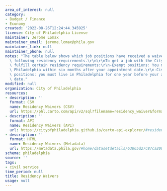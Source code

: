 ```yaml
---
area_of_interest: null
category:
- Budget / Finance
- Economy
created: '2022-08-26T12:24:44.345925'
license: City of Philadelphia License
maintainer: Jerome Lomax
maintainer_email: jerome.lomax@phila.gov
maintainer_link: null
maintainer_phone: null
notes: "The table below shows which job positions have received a waiver from the\
  \ following residency requirements.\r\n\r\nTo get a job with the City, you must\
  \ fulfill certain residency requirements:\r\n-Exempt positions: You must move to\
  \ Philadelphia within six months after your appointment date.\r\n-Civil service\
  \ positions: you must live in Philadelphia for one year before your appointment\
  \ date."
modified: null
organization: City of Philadelphia
resources:
- description: ''
  format: CSV
  name: Residency Waivers (CSV)
  url: https://phl.carto.com/api/v2/sql?filename=residency_waiver&format=csv&skipfields=cartodb_id,the_geom,the_geom_webmercator&q=SELECT%20*%20FROM%20residency_waiver
- description: ''
  format: API
  name: Residency Waivers (API)
  url: https://cityofphiladelphia.github.io/carto-api-explorer/#residency_waiver&_ga=2.65066478.1515099794.1661192637-1072789116.1634663221
- description: ''
  format: HTML
  name: Residency Waivers (Metadata)
  url: https://metadata.phila.gov/#home/datasetdetails/63065d27c87ca20022c50942/representationdetails/63065d27c87ca20022c50951/
schema: philadelphia
source: ''
tags: 
- civil service
time_period: null
title: Residency Waivers
usage: null
---
```

